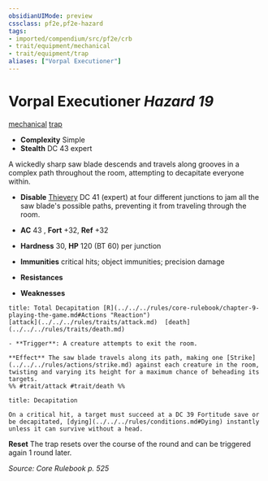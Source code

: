 ```yaml
---
obsidianUIMode: preview
cssclass: pf2e,pf2e-hazard
tags:
- imported/compendium/src/pf2e/crb
- trait/equipment/mechanical
- trait/equipment/trap
aliases: ["Vorpal Executioner"]
---
```

# Vorpal Executioner *Hazard 19*  
[mechanical](mechanical.md)  [trap](trap.md)  

- **Complexity** Simple
- **Stealth** DC 43 expert  

A wickedly sharp saw blade descends and travels along grooves in a complex path throughout the room, attempting to decapitate everyone within.

- **Disable** [Thievery](../../skills.md#Thievery) DC 41 (expert) at four different junctions to jam all the saw blade's possible paths, preventing it from traveling through the room.  

- **AC** 43 , **Fort** +32, **Ref** +32
- **Hardness** 30, **HP** 120 (BT 60) per junction
- **Immunities** critical hits; object immunities; precision damage
- **Resistances** 
- **Weaknesses** 
     
```ad-embed-ability
title: Total Decapitation [R](../../../rules/core-rulebook/chapter-9-playing-the-game.md#Actions "Reaction")
[attack](../../../rules/traits/attack.md)  [death](../../../rules/traits/death.md)  

- **Trigger**: A creature attempts to exit the room.

**Effect** The saw blade travels along its path, making one [Strike](../../../rules/actions/strike.md) against each creature in the room, twisting and varying its height for a maximum chance of beheading its targets.  
%% #trait/attack #trait/death %%
```
```ad-embed-ability
title: Decapitation

On a critical hit, a target must succeed at a DC 39 Fortitude save or be decapitated, [dying](../../../rules/conditions.md#Dying) instantly unless it can survive without a head.
```

**Reset** The trap resets over the course of the round and can be triggered again 1 round later.  

*Source: Core Rulebook p. 525*
